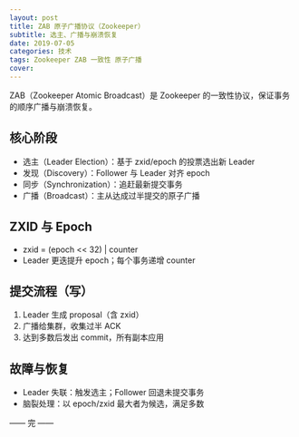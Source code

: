 ```yaml
---
layout: post
title: ZAB 原子广播协议（Zookeeper）
subtitle: 选主、广播与崩溃恢复
date: 2019-07-05
categories: 技术
tags: Zookeeper ZAB 一致性 原子广播
cover: 
---
```


ZAB（Zookeeper Atomic Broadcast）是 Zookeeper 的一致性协议，保证事务的顺序广播与崩溃恢复。

## 核心阶段
- 选主（Leader Election）：基于 zxid/epoch 的投票选出新 Leader
- 发现（Discovery）：Follower 与 Leader 对齐 epoch
- 同步（Synchronization）：追赶最新提交事务
- 广播（Broadcast）：主从达成过半提交的原子广播

## ZXID 与 Epoch
- zxid = (epoch << 32) | counter
- Leader 更迭提升 epoch；每个事务递增 counter

## 提交流程（写）
1. Leader 生成 proposal（含 zxid）
2. 广播给集群，收集过半 ACK
3. 达到多数后发出 commit，所有副本应用

## 故障与恢复
- Leader 失联：触发选主；Follower 回退未提交事务
- 脑裂处理：以 epoch/zxid 最大者为候选，满足多数

—— 完 ——


